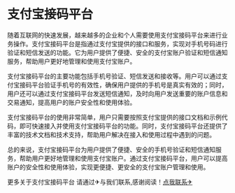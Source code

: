 # 支付宝接码平台

随着互联网的快速发展，越来越多的企业和个人需要使用支付宝接码平台来进行业务操作。支付宝接码平台是指通过支付宝提供的接口和服务，实现对手机号码进行验证和短信发送的功能。它为用户提供了便捷、安全的支付宝账户验证和短信通知服务，帮助用户更好地管理和使用支付宝账户。

支付宝接码平台的主要功能包括手机号验证、短信发送和接收等。用户可以通过支付宝接码平台验证手机号的有效性，确保用户提供的手机号是真实有效的；同时，用户还可以通过支付宝接码平台发送短信通知，及时向用户发送重要的账户信息和交易通知，提高用户的账户安全性和使用体验。

支付宝接码平台的使用非常简单，用户只需要按照支付宝提供的接口文档和示例代码，即可快速接入并使用支付宝接码平台的功能。同时，支付宝接码平台还提供了丰富的技术文档和技术支持，帮助用户解决在接入和使用过程中遇到的问题。

总的来说，支付宝接码平台为用户提供了便捷、安全的手机号验证和短信通知服务，帮助用户更好地管理和使用支付宝账户。通过支付宝接码平台，用户可以提高账户的安全性和使用体验，实现更便捷、更安全的支付宝账户管理和使用。

更多关于支付宝接码平台 请通过✈与我们联系,感谢阅读！[点我联系✈](https://in.G208.com)